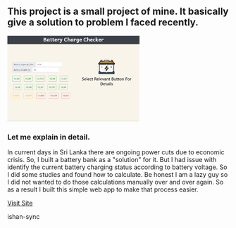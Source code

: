 ## This project is a small project of mine. It basically give a solution to problem I faced recently.

<img src='./img/screenshot.PNG' width='300px' height='auto' text-align='center'>

### Let me explain in detail.

In current days in Sri Lanka there are ongoing power cuts due to economic crisis. So, I built a battery bank
as a "solution" for it. But I had issue with identify the current battery charging status according to battery 
voltage. So I did some studies and found how to calculate. Be honest I am a lazy guy so I did not wanted to do
those calculations manually over and over again. So as a result I built this simple web app to make that process easier.

[Visit Site](https://ishan-sync.github.io/BatteryStatusChecker/)

ishan-sync